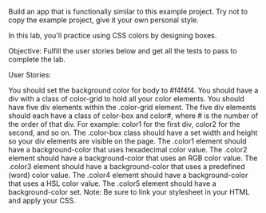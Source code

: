 Build an app that is functionally similar to this example project. Try not to copy the example project, give it your own personal style.

In this lab, you'll practice using CSS colors by designing boxes.

Objective: Fulfill the user stories below and get all the tests to pass to complete the lab.

User Stories:

You should set the background color for body to #f4f4f4.
You should have a div with a class of color-grid to hold all your color elements.
You should have five div elements within the .color-grid element.
The five div elements should each have a class of color-box and color#, where # is the number of the order of that div. For example: color1 for the first div, color2 for the second, and so on.
The .color-box class should have a set width and height so your div elements are visible on the page.
The .color1 element should have a background-color that uses hexadecimal color value.
The .color2 element should have a background-color that uses an RGB color value.
The .color3 element should have a background-color that uses a predefined (word) color value.
The .color4 element should have a background-color that uses a HSL color value.
The .color5 element should have a background-color set.
Note: Be sure to link your stylesheet in your HTML and apply your CSS.


